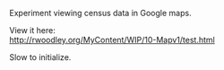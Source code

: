 Experiment viewing census data in Google maps.

View it here:   
http://rwoodley.org/MyContent/WIP/10-Mapv1/test.html

Slow to initialize.  
